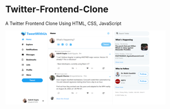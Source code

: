 # Twitter-Frontend-Clone
A Twitter Frontend Clone Using HTML, CSS, JavaScript

<img src="images/output.PNG">
